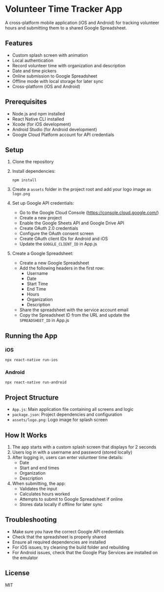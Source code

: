 # Volunteer Time Tracker App

A cross-platform mobile application (iOS and Android) for tracking volunteer hours and submitting them to a shared Google Spreadsheet.

## Features

- Custom splash screen with animation
- Local authentication
- Record volunteer time with organization and description
- Date and time pickers
- Online submission to Google Spreadsheet
- Offline mode with local storage for later sync
- Cross-platform (iOS and Android)

## Prerequisites

- Node.js and npm installed
- React Native CLI installed
- Xcode (for iOS development)
- Android Studio (for Android development)
- Google Cloud Platform account for API credentials

## Setup

1. Clone the repository
2. Install dependencies:
   ```
   npm install
   ```
3. Create a `assets` folder in the project root and add your logo image as `logo.png`

4. Set up Google API credentials:
   - Go to the Google Cloud Console (https://console.cloud.google.com/)
   - Create a new project
   - Enable the Google Sheets API and Google Drive API
   - Create OAuth 2.0 credentials
   - Configure the OAuth consent screen
   - Create OAuth client IDs for Android and iOS
   - Update the `GOOGLE_CLIENT_ID` in App.js

5. Create a Google Spreadsheet:
   - Create a new Google Spreadsheet
   - Add the following headers in the first row:
     - Username
     - Date
     - Start Time
     - End Time
     - Hours
     - Organization
     - Description
   - Share the spreadsheet with the service account email
   - Copy the Spreadsheet ID from the URL and update the `SPREADSHEET_ID` in App.js

## Running the App

### iOS
```
npx react-native run-ios
```

### Android
```
npx react-native run-android
```

## Project Structure

- `App.js`: Main application file containing all screens and logic
- `package.json`: Project dependencies and configuration
- `assets/logo.png`: Logo image for splash screen

## How It Works

1. The app starts with a custom splash screen that displays for 2 seconds
2. Users log in with a username and password (stored locally)
3. After logging in, users can enter volunteer time details:
   - Date
   - Start and end times
   - Organization
   - Description
4. When submitting, the app:
   - Validates the input
   - Calculates hours worked
   - Attempts to submit to Google Spreadsheet if online
   - Stores data locally if offline for later sync

## Troubleshooting

- Make sure you have the correct Google API credentials
- Check that the spreadsheet is properly shared
- Ensure all required dependencies are installed
- For iOS issues, try cleaning the build folder and rebuilding
- For Android issues, check that the Google Play Services are installed on the emulator

## License

MIT